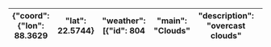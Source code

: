 | {"coord": {"lon": 88.3629   |  "lat": 22.5744}   |  "weather": [{"id": 804   |  "main": "Clouds"   |  "description": "overcast clouds"   |  "icon": "04d"}]   |  "base": "stations"   |  "main": {"temp": 26.96   |  "feels_like": 31.04   |  "temp_min": 26.96   |  "temp_max": 26.96   |  "pressure": 999   |  "humidity": 94   |  "sea_level": 999   |  "grnd_level": 998}   |  "visibility": 2000   |  "wind": {"speed": 6.69   |  "deg": 350}   |  "clouds": {"all": 100}   |  "dt": 1752908376   |  "sys": {"type": 1   |  "id": 9114   |  "country": "IN"   |  "sunrise": 1752881537   |  "sunset": 1752929580}   |  "timezone": 19800   |  "id": 1275004   |  "name": "Kolkata"   |  "cod": 200}   |
|-----------------------------|--------------------|---------------------------|---------------------|-------------------------------------|--------------------|-----------------------|---------------------------|------------------------|----------------------|----------------------|--------------------|-------------------|---------------------|-----------------------|-----------------------|---------------------------|----------------|---------------------------|---------------------|----------------------|---------------|--------------------|--------------------------|--------------------------|----------------------|------------------|----------------------|----------------|